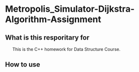 # Metropolis_Simulator-Dijkstra-Algorithm-Assignment

## What is this resporitary for
&nbsp;&nbsp;&nbsp;&nbsp;&nbsp;&nbsp;This is the C++ homework for Data Structure Course. 

## How to use
